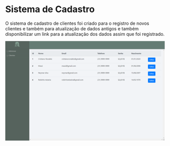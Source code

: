 # Sistema de Cadastro

O sistema de cadastro de clientes foi criado para o registro de novos clientes e também para atualização de dados antigos  e também disponibilizar um link para a atualização dos dados  assim que foi registrado.

![Tela inicial](https://raw.githubusercontent.com/norberto-jn/SistemaCadastro/master/imagem-Telas/TelaInicial.png)


















